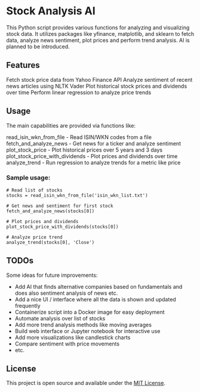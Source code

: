 # Stock Analysis AI
This Python script provides various functions for analyzing and visualizing stock data. It utilizes packages like yfinance, matplotlib, and sklearn to fetch data, analyze news sentiment, plot prices and perform trend analysis. AI is planned to be introduced.

## Features
Fetch stock price data from Yahoo Finance API
Analyze sentiment of recent news articles using NLTK Vader
Plot historical stock prices and dividends over time
Perform linear regression to analyze price trends

## Usage
The main capabilities are provided via functions like:

read_isin_wkn_from_file - Read ISIN/WKN codes from a file
fetch_and_analyze_news - Get news for a ticker and analyze sentiment
plot_stock_price - Plot historical prices over 5 years and 3 days
plot_stock_price_with_dividends - Plot prices and dividends over time
analyze_trend - Run regression to analyze trends for a metric like price

### Sample usage:

```
# Read list of stocks  
stocks = read_isin_wkn_from_file('isin_wkn_list.txt')

# Get news and sentiment for first stock
fetch_and_analyze_news(stocks[0]) 

# Plot prices and dividends 
plot_stock_price_with_dividends(stocks[0])

# Analyze price trend
analyze_trend(stocks[0], 'Close')
```

## TODOs
Some ideas for future improvements:

- Add AI that finds alternative companies based on fundamentals and does also sentiment analysis of news etc.
- Add a nice UI / interface where all the data is shown and updated frequently
- Containerize script into a Docker image for easy deployment
- Automate analysis over list of stocks
- Add more trend analysis methods like moving averages
- Build web interface or Jupyter notebook for interactive use
- Add more visualizations like candlestick charts
- Compare sentiment with price movements
- etc.

## License
This project is open source and available under the [MIT License](https://github.com/Pablow81/stock-analysis-ai/blob/main/LICENSE).
